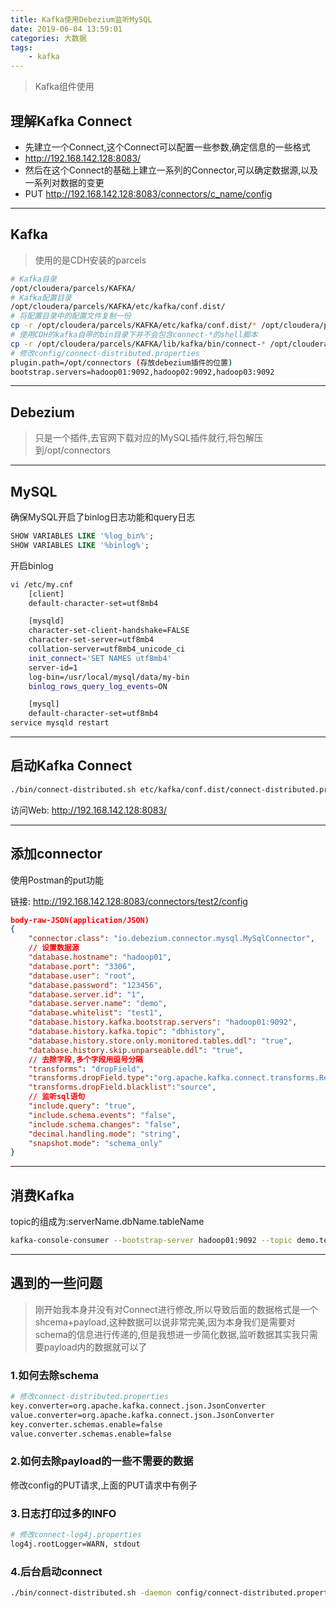 ```yaml
---
title: Kafka使用Debezium监听MySQL
date: 2019-06-04 13:59:01
categories: 大数据
tags: 
    - kafka
---
```


> Kafka组件使用

<!-- more -->

## 理解Kafka Connect
- 先建立一个Connect,这个Connect可以配置一些参数,确定信息的一些格式
- http://192.168.142.128:8083/
- 然后在这个Connect的基础上建立一系列的Connector,可以确定数据源,以及一系列对数据的变更
- PUT http://192.168.142.128:8083/connectors/c_name/config

---

## Kafka
> 使用的是CDH安装的parcels

```bash
# Kafka目录
/opt/cloudera/parcels/KAFKA/
# Kafka配置目录
/opt/cloudera/parcels/KAFKA/etc/kafka/conf.dist/
# 将配置目录中的配置文件复制一份
cp -r /opt/cloudera/parcels/KAFKA/etc/kafka/conf.dist/* /opt/cloudera/parcels/KAFKA/config 
# 使用CDH的kafka自带的bin目录下并不会包含connect-*的shell脚本
cp -r /opt/cloudera/parcels/KAFKA/lib/kafka/bin/connect-* /opt/cloudera/parcels/KAFKA/bin
# 修改config/connect-distributed.properties
plugin.path=/opt/connectors (存放debezium插件的位置)
bootstrap.servers=hadoop01:9092,hadoop02:9092,hadoop03:9092
```

---
## Debezium
> 只是一个插件,去官网下载对应的MySQL插件就行,将包解压到/opt/connectors 

---
## MySQL
确保MySQL开启了binlog日志功能和query日志
```sql
SHOW VARIABLES LIKE '%log_bin%';
SHOW VARIABLES LIKE '%binlog%'; 
```
开启binlog
```bash
vi /etc/my.cnf
    [client]
    default-character-set=utf8mb4

    [mysqld]
    character-set-client-handshake=FALSE
    character-set-server=utf8mb4
    collation-server=utf8mb4_unicode_ci
    init_connect='SET NAMES utf8mb4'
    server-id=1
    log-bin=/usr/local/mysql/data/my-bin
    binlog_rows_query_log_events=ON

    [mysql]
    default-character-set=utf8mb4
service mysqld restart
```

---
## 启动Kafka Connect
```bash
./bin/connect-distributed.sh etc/kafka/conf.dist/connect-distributed.properties
```
访问Web: http://192.168.142.128:8083/

---
## 添加connector
使用Postman的put功能

链接: http://192.168.142.128:8083/connectors/test2/config
```json
body-raw-JSON(application/JSON)
{
    "connector.class": "io.debezium.connector.mysql.MySqlConnector",
    // 设置数据源	                    
    "database.hostname": "hadoop01",
    "database.port": "3306",
    "database.user": "root",
    "database.password": "123456",
    "database.server.id": "1",
    "database.server.name": "demo",
    "database.whitelist": "test1",
    "database.history.kafka.bootstrap.servers": "hadoop01:9092",
    "database.history.kafka.topic": "dbhistory",
    "database.history.store.only.monitored.tables.ddl": "true",
    "database.history.skip.unparseable.ddl": "true",
    // 去除字段,多个字段用逗号分隔
    "transforms": "dropField",
    "transforms.dropField.type":"org.apache.kafka.connect.transforms.ReplaceField$Value",
    "transforms.dropField.blacklist":"source",
    // 监听sql语句	                    
    "include.query": "true",
    "include.schema.events": "false",
    "include.schema.changes": "false",
    "decimal.handling.mode": "string",	                    
    "snapshot.mode": "schema_only"
}
```

---
## 消费Kafka
topic的组成为:serverName.dbName.tableName
```bash
kafka-console-consumer --bootstrap-server hadoop01:9092 --topic demo.test1.demo
```

---
## 遇到的一些问题
> 刚开始我本身并没有对Connect进行修改,所以导致后面的数据格式是一个shcema+payload,这种数据可以说非常完美,因为本身我们是需要对schema的信息进行传递的,但是我想进一步简化数据,监听数据其实我只需要payload内的数据就可以了

### 1.如何去除schema
```bash
# 修改connect-distributed.properties
key.converter=org.apache.kafka.connect.json.JsonConverter
value.converter=org.apache.kafka.connect.json.JsonConverter
key.converter.schemas.enable=false
value.converter.schemas.enable=false
```

### 2.如何去除payload的一些不需要的数据
修改config的PUT请求,上面的PUT请求中有例子

### 3.日志打印过多的INFO
```bash
# 修改connect-log4j.properties
log4j.rootLogger=WARN, stdout
```

### 4.后台启动connect
```bash
./bin/connect-distributed.sh -daemon config/connect-distributed.properties
```